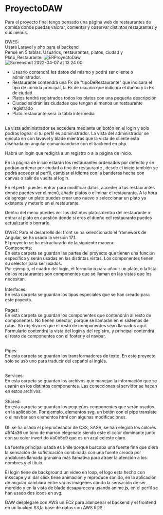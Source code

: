 # ProyectoDAW

Para el proyecto final tengo pensado una página web de restaurantes de comida donde puedas valorar, comentar y observar distintos restaurantes y sus menús.

DWES:<br>
Usaré Laravel y php para el backend<br>
Pensé en 5 tablas: Usuarios, restaurantes, platos, ciudad y Plato_Restaurante.
![ERProyectoDaw](https://user-images.githubusercontent.com/72411758/161502722-a416585b-4978-4dd9-8f35-1f79d10f7f9c.png)
![Screenshot 2022-04-07 at 13 24 00](https://user-images.githubusercontent.com/72411758/162188398-abd93ff3-21d2-4e45-9be4-291fb99b49e9.png)

<ul><li>
Usuario contendrá los datos del mismo y podrá ser cliente o administrador.</li>
<li>Restaurante contendrá una Fk de "tipoDeRestaurante" que indicara el tipo de comida principal, la Fk de usuario que indicara el dueño y la Fk de ciudad.</li>
<li>Platos tendrá registrados todos los platos con una pequeña descripción</li>
<li>Ciudad saldrán las ciudades que tengan al menos un restaurante registrado</li>
<li>Plato restaurante sera la tabla intermedia</li> 
</ul>
<br>
La vista administrador se accedera mediante un botón en el login y solo podras logear si tu perfil es administrador. La vista del administrador se ejecuta en con lavavel y blade mientras que la vista de cliente esta diseñada en angular comunicandose con el backend en php.<br>

Habrá un login que redigirá a un registro o a la página de inicio.<br> 

En la página de inicio estarán los restaurantes ordenados por defecto y se podrán ordenar por ciudad o tipo de restaurante , desde el inicio también se podrá acceder al perfil, cambiar el idioma con la banderas hecha con canvas o salir de vuelta al login.<br>

En el perfil puedes entrar para modificar datos, acceder a tus restaurantes donde puedes ver el menú, añadir platos o eliminar el restaurante. A la hora de agregar un plato puedes crear uno nuevo o seleccionar un plato ya existente y meterlo en el restaurante.<br>

Dentro del menu puedes ver los distintos platos dentro del restaurante o entrar al plato en cuestión donde si eres el dueño edl restaurante puedes actualizarlo o borrarlo. <br>

DWEC Para el desarrollo del front se ha seleccionado el framework de Angular, se ha usado la versión 17.1.
 <br>El proyecto se ha estructurado de la siguiente manera:
 <br>
Components: 
<br>
	En esta carpeta se guardan las partes del proyecto que tienen una función específica y serán usadas en las distintas vistas. Los componentes tienen su selector para ser usados.
 <br>
	Por ejemplo, el cuadro del login, el formulario para añadir un plato, o la lista de los restaurantes son componentes que se llaman en las vistas que los necesitan.
 <br>
 <br>
Interfaces:
 <br>
	En esta carpeta se guardan los tipos especiales que se han creado para este poyecto.
 <br>
<br>
Pages:
 <br>
	En esta carpeta se guardan los componentes que contendrán al resto de componentes. No tienen selector, porque se llamarán en el sistemas de rutas. Su objetivo es que el resto de componentes sean llamados aquí.
	 <br>
 Formulario contendrá la vista del login y del registro, y principal contendrá el resto de componentes con el footer y el navbar.
 <br> 
 <br>

Pipes:
 <br>
	En esta carpeta se guardan los transformadores de texto. En este proyecto sólo se usó uno para traducir del español al inglés.
 <br>
 <br>

Services:
 <br>
	En esta carpeta se guardan los archivos que manejan la información que se usarán en los distintos componentes. Las conecciones al servidor se hacen en estos archivos.
 <br>
 <br>
Shared:
 <br>
	En esta carpeta se guardan los pequeños componentes que serán usados en la aplicación. Por ejemplo, elementos svg, un botón con el pipe translate o el navbar son elementos html con algunas modificaciones.
 <br>
 <br>
DI: se ha usado el preprocesador de CSS, SASS, se han elegido los colores #5f4a36 un tono de marron elegenate siendo este el color dominante junto con su color invertido #a0b5c9 que es un azul celeste claro. <br>

La fuente principal usada es knile porque buscaba una fuente fina que diera la sensación de sofisticación combinada con una fuente creada por andaluces llamada granaina más llamativa para atraer la atención a los nombres y el título. <br>

El login tiene de background un video en loop, el logo esta hecho con inkscape y al dar click tiene animación y reproduce sonido, en la aplicación de angular cambiara entre varias imagenes dando la sensación de ser mordido y en la vista de blade desaparecera usando anime.js, en el perfil se han usado dos icoos en svg. <br>
 
DAW desplegare con AWS un EC2 para alamcenar el backend y el frontend en un bucked S3,la base de datos con AWS RDS.
<br>
